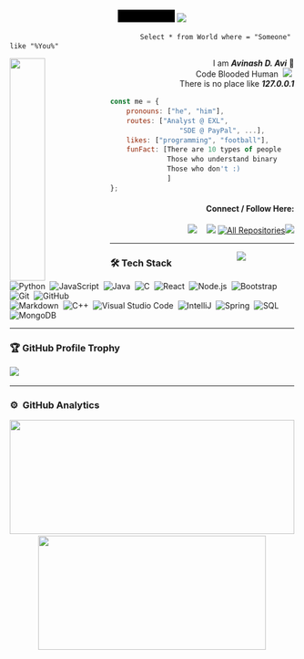 <img src="https://coolbackgrounds.io/images/backgrounds/white/pure-white-background-85a2a7fd.jpg" width=100% height="2px" />
<img src="https://coolbackgrounds.io/images/backgrounds/white/pure-white-background-85a2a7fd.jpg" width="2px" height="1370px" align="left"/>
<img src="https://coolbackgrounds.io/images/backgrounds/white/pure-white-background-85a2a7fd.jpg" width="2px" height="1370px" align="right"/>

<p align="center"> <img src="/coollogo_com-207551010.gif" width="20%"/> <img src="https://github.com/avinal/avinal/blob/main/images/dog.gif" width=10% /></p>

                                    Select * from World where = "Someone" like "%You%"

<img align="left" src="https://media1.giphy.com/media/xTcnSWYZvafyhEACBO/200w.webp?cid=ecf05e47ppwni1e0l6p6abp4i5rao8zyaf0rcb37g6g0va6s&rid=200w.webp&ct=g" width="35%" height="390px"><p align="right">I am <b><i>Avinash D. Avi</i></b> 👒<br>Code Blooded Human <img src="https://www.pngkit.com/png/full/49-496473_image-library-download-hackers-face-mask-graphics-on.png" width=1% hspace="4px" /><br> There is no place like <b><i>127.0.0.1</i></b><br></p>

```javascript
const me = {
    pronouns: ["he", "him"],
    routes: ["Analyst @ EXL", 
                 "SDE @ PayPal", ...],
    likes: ["programming", "football"],
    funFact: [There are 10 types of people
              Those who understand binary
              Those who don't :)
              ]
};
```

<div align="right">
<h4>Connect / Follow Here:</h4>
 <a href="https://www.hackthebox.eu/profile/470218" ><img src="https://yt3.ggpht.com/ytc/AKedOLRNscQU9ZqS-WvVLX1y47YiTCzTa6WqSJRt6GDVoQ=s900-c-k-c0x00ffffff-no-rj" width="33px" hspace="13px"/></a> <a href="https://tryhackme.com/p/4vkn3w" ><img src="https://assets.tryhackme.com/img/THMlogo.png" width="55px" /></a>
 <a href="https://github.com/Avinash997?tab=repositories"><img alt="All Repositories" width="67px" title="All Repositories" src="https://custom-icon-badges.herokuapp.com/badge/-000000?style=for-the-badge&logoColor=white&logo=repo" /></a><a href="https://linkedin.com/in/4vk" target="blank"><img src = "https://cdn-icons-png.flaticon.com/512/174/174857.png" width="30px" /></a> 
</div>

---

<img src="https://media2.giphy.com/media/l0ExlTPcZqobpseyY/200w.webp?cid=ecf05e47xslqkz4kd53m8stqgrgppevl4pk0efgggl681wwt&rid=200w.webp&ct=g" width=20% align="right" />

### 🛠 Tech Stack

![Python](https://img.shields.io/badge/-Python-05122A?style=flat&logo=python)&nbsp;
![JavaScript](https://img.shields.io/badge/-JavaScript-05122A?style=flat&logo=javascript)&nbsp;
![Java](https://img.shields.io/badge/-Java-05122A?style=flat&logo=Java&logoColor=FFA518)&nbsp;
![C](https://img.shields.io/badge/-C-05122A?style=flat&logo=C&logoColor=A8B9CC)&nbsp;
![React](https://img.shields.io/badge/-React-05122A?style=flat&logo=react)&nbsp;
![Node.js](https://img.shields.io/badge/-Node%20JS-05122A?style=flat&logo=node.js)&nbsp;
![Bootstrap](https://img.shields.io/badge/-Bootstrap-05122A?style=flat&logo=bootstrap&logoColor=563D7C)&nbsp;
![Git](https://img.shields.io/badge/-Git-05122A?style=flat&logo=git)&nbsp;
![GitHub](https://img.shields.io/badge/-GitHub-05122A?style=flat&logo=github)\
![Markdown](https://img.shields.io/badge/-Markdown-05122A?style=flat&logo=markdown)&nbsp;
![C++](https://img.shields.io/badge/-C++-05122A?style=flat&logo=C%2B%2B&logoColor=00599C)&nbsp;
![Visual Studio Code](https://img.shields.io/badge/-Visual%20Studio%20Code-05122A?style=flat&logo=visual-studio-code&logoColor=007ACC)&nbsp;
![IntelliJ](https://img.shields.io/badge/-Intelli%20J-05122A?style=flat&logo=intellij-idea)&nbsp;
![Spring](https://img.shields.io/badge/-Spring-05122A?style=flat&logo=spring&logoColor=green)&nbsp;
![SQL](https://img.shields.io/badge/-MySql-05122A?style=flat&logo=mysql&logoColor=light-blue)&nbsp;
![MongoDB](https://img.shields.io/badge/-MongoDB-05122A?style=flat&logo=MongoDB&logoColor=green)
 
---

### 🏆 GitHub Profile Trophy
<a href="https://github.com/ryo-ma/github-profile-trophy">
  <img width=800 src="https://github-profile-trophy.vercel.app/?username=Avinash997&column=8&theme=darkhub&no-frame=true&no-bg=true"/>
</a>
<!-- ![GitHub Activity Graph](https://activity-graph.herokuapp.com/graph?username=Avinash997&theme=github) -->

---

### ⚙️ &nbsp;GitHub Analytics

<p align="center">
<a href="https://github.com/Avinash997">
  <img width="500em" height="200em" src="https://github-readme-stats-eight-theta.vercel.app/api?username=Avinash997&show_icons=true&theme=algolia&include_all_commits=true&count_private=true"/>
  <img width="400em" height="200em" src="https://github-readme-stats-eight-theta.vercel.app/api/top-langs/?username=Avinash997&layout=compact&langs_count=10&theme=algolia"/>
</a>
</p>

<img src="https://coolbackgrounds.io/images/backgrounds/white/pure-white-background-85a2a7fd.jpg" width="100%" height="2px"/>
